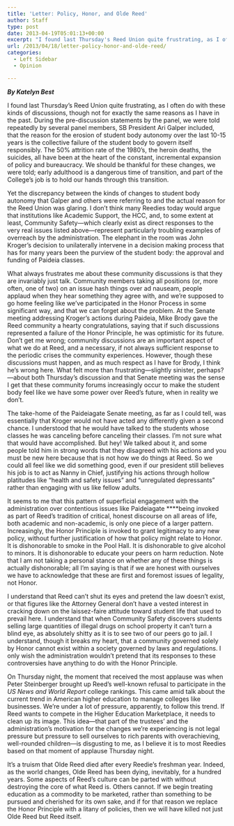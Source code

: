 ```yaml
---
title: 'Letter: Policy, Honor, and Olde Reed'
author: Staff
type: post
date: 2013-04-19T05:01:13+00:00
excerpt: "I found last Thursday's Reed Union quite frustrating, as I often do with these kinds of discussions, though not for exactly the same reasons as I have in the past. During the pre-discussion statements by the panel, we were told repeatedly by several panel members, SB President Ari Galper included, that the reason for the erosion of student body autonomy over the last 10-15 years is the collective failure of the student body to govern itself responsibly. The 50% attrition rate of the 1980's, the heroin deaths, the suicides, all have been at the heart of the constant, incremental expansion of policy and bureaucracy. We should be thankful for these changes, we were told; early adulthood is a dangerous time of transition, and part of the College's job is to hold our hands through this transition."
url: /2013/04/18/letter-policy-honor-and-olde-reed/
categories:
  - Left Sidebar
  - Opinion

---
```

_**By Katelyn Best**_

I found last Thursday&#8217;s Reed Union quite frustrating, as I often do with these kinds of discussions, though not for exactly the same reasons as I have in the past. During the pre-discussion statements by the panel, we were told repeatedly by several panel members, SB President Ari Galper included, that the reason for the erosion of student body autonomy over the last 10-15 years is the collective failure of the student body to govern itself responsibly. The 50% attrition rate of the 1980&#8217;s, the heroin deaths, the suicides, all have been at the heart of the constant, incremental expansion of policy and bureaucracy. We should be thankful for these changes, we were told; early adulthood is a dangerous time of transition, and part of the College&#8217;s job is to hold our hands through this transition.

Yet the discrepancy between the kinds of changes to student body autonomy that Galper and others were referring to and the actual reason for the Reed Union was glaring. I don&#8217;t think many Reedies today would argue that institutions like Academic Support, the HCC, and, to some extent at least, Community Safety—which clearly exist as direct responses to the very real issues listed above—represent particularly troubling examples of overreach by the administration. The elephant in the room was John Kroger&#8217;s decision to unilaterally intervene in a decision making process that has for many years been the purview of the student body: the approval and funding of Paideia classes.

What always frustrates me about these community discussions is that they are invariably just talk. Community members taking all positions (or, more often, one of two) on an issue hash things over ad nauseam, people applaud when they hear something they agree with, and we&#8217;re supposed to go home feeling like we&#8217;ve participated in the Honor Process in some significant way, and that we can forget about the problem. At the Senate meeting addressing Kroger&#8217;s actions during Paideia, Mike Brody gave the Reed community a hearty congratulations, saying that if such discussions represented a failure of the Honor Principle, he was optimistic for its future. Don&#8217;t get me wrong; community discussions are an important aspect of what we do at Reed, and a necessary, if not always sufficient response to the periodic crises the community experiences. However, though these discussions must happen, and as much respect as I have for Brody, I think he&#8217;s wrong here. What felt more than frustrating—slightly sinister, perhaps?—about both Thursday&#8217;s discussion and that Senate meeting was the sense I get that these community forums increasingly occur to make the student body feel like we have some power over Reed&#8217;s future, when in reality we don&#8217;t.

The take-home of the Paideiagate Senate meeting, as far as I could tell, was essentially that Kroger would not have acted any differently given a second chance. I understood that he would have talked to the students whose classes he was canceling before canceling their classes. I&#8217;m not sure what that would have accomplished. But hey! We talked about it, and some people told him in strong words that they disagreed with his actions and you must be new here because that is not how we do things at Reed. So we could all feel like we did something good, even if our president still believes his job is to act as Nanny in Chief, justifying his actions through hollow platitudes like &#8220;health and safety issues&#8221; and &#8220;unregulated depressants&#8221; rather than engaging with us like fellow adults.

It seems to me that this pattern of superficial engagement with the administration over contentious issues like Paideiagate ****being invoked as part of Reed&#8217;s tradition of critical, honest discourse on all areas of life, both academic and non-academic, is only one piece of a larger pattern. Increasingly, the Honor Principle is invoked to grant legitimacy to any new policy, without further justification of how that policy might relate to Honor. It is dishonorable to smoke in the Pool Hall. It is dishonorable to give alcohol to minors. It is dishonorable to educate your peers on harm reduction. Note that I am not taking a personal stance on whether any of these things is actually dishonorable; all I&#8217;m saying is that if we are honest with ourselves we have to acknowledge that these are first and foremost issues of legality, not Honor.

I understand that Reed can&#8217;t shut its eyes and pretend the law doesn&#8217;t exist, or that figures like the Attorney General don&#8217;t have a vested interest in cracking down on the laissez-faire attitude toward student life that used to prevail here. I understand that when Community Safety discovers students selling large quantities of illegal drugs on school property it can&#8217;t turn a blind eye, as absolutely shitty as it is to see two of our peers go to jail. I understand, though it breaks my heart, that a community governed solely by Honor cannot exist within a society governed by laws and regulations. I only wish the administration wouldn&#8217;t pretend that its responses to these controversies have anything to do with the Honor Principle.

On Thursday night, the moment that received the most applause was when Peter Steinberger brought up Reed&#8217;s well-known refusal to participate in the _US News and World Report_ college rankings. This came amid talk about the current trend in American higher education to manage colleges like businesses. We&#8217;re under a lot of pressure, apparently, to follow this trend. If Reed wants to compete in the Higher Education Marketplace, it needs to clean up its image. This idea—that part of the trustees&#8217; and the administration&#8217;s motivation for the changes we&#8217;re experiencing is not legal pressure but pressure to sell ourselves to rich parents with overachieving, well-rounded children—is disgusting to me, as I believe it is to most Reedies based on that moment of applause Thursday night.

It&#8217;s a truism that Olde Reed died after every Reedie&#8217;s freshman year. Indeed, as the world changes, Olde Reed has been dying, inevitably, for a hundred years. Some aspects of Reed&#8217;s culture can be parted with without destroying the core of what Reed is. Others cannot. If we begin treating education as a commodity to be marketed, rather than something to be pursued and cherished for its own sake, and if for that reason we replace the Honor Principle with a litany of policies, then we will have killed not just Olde Reed but Reed itself.